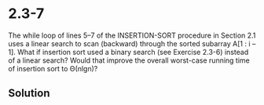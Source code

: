 # 2.3-7

The while loop of lines 5–7 of the INSERTION-SORT procedure in Section 2.1 uses a linear search to scan (backward) through the sorted subarray A[1 : i – 1]. What if insertion sort used a binary search (see Exercise 2.3-6) instead of a linear search? Would that improve the overall worst-case running time of insertion sort to Θ(nlgn)?

## Solution

